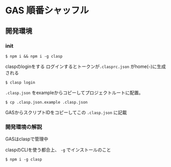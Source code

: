 # GAS 順番シャッフル
## 開発環境
### init
```
$ npm i && npm i -g clasp
```

claspのloginをする
ログインするとトークンが`.clasprc.json` がhome(`~`)に生成される

```
$ clasp login
```

`.clasp.json` をexampleからコピーしてプロジェクトルートに配置。

```
$ cp .clasp.json.example .clasp.json
```

GASからスクリプトIDをコピーしてこの `.clasp.json` に記載

### 開発環境の解説
GASはclaspで管理中

claspのCLIを使う都合上、 `-g` でインストールのこと
```
$ npm i -g clasp
```